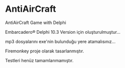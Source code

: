 # AntiAirCraft

AntiAirCraft Game with Delphi

Embarcadero® Delphi 10.3 Version için oluşturulmuştur...

mp3 dosyalarını exe'nin bulunduğu yere atamalısınız...

Firemonkey proje olarak tasarlanmıştır.

Testleri henüz tamamlanmamıştır.


